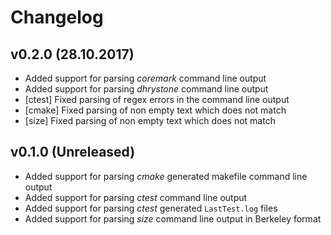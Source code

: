 # Changelog

## v0.2.0 (28.10.2017)

* Added support for parsing *coremark* command line output
* Added support for parsing *dhrystone* command line output
* [ctest] Fixed parsing of regex errors in the command line output
* [cmake] Fixed parsing of non empty text which does not match
* [size] Fixed parsing of non empty text which does not match

## v0.1.0 (Unreleased)

* Added support for parsing *cmake* generated makefile command line output
* Added support for parsing *ctest* command line output
* Added support for parsing *ctest* generated `LastTest.log` files
* Added support for parsing *size* command line output in Berkeley format
